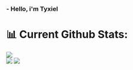   ### - Hello, i'm Tyxiel

# 📊 Current Github Stats:


![](https://github-readme-stats.vercel.app/api/top-langs/?username=Tyxiel&theme=cobalt&hide_border=false&include_all_commits=true&count_private=false&layout=donut)<br>
![](https://github-readme-stats.vercel.app/api?username=Tyxiel&theme=omni&hide_border=false&include_all_commits=true&count_private=false)
![](https://github-readme-streak-stats.herokuapp.com/?user=Tyxiel&theme=omni&hide_border=false)
